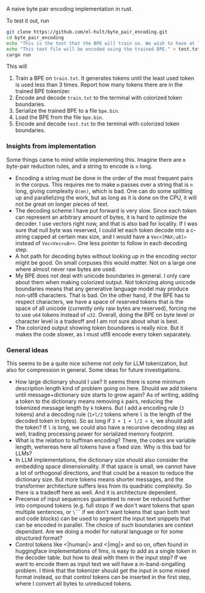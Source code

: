 A naive byte pair encoding implementation in rust.

To test it out, run

```bash
git clone https://github.com/el-hult/byte_pair_encoding.git
cd byte_pair_encoding
echo "This is the text that the BPE will train on. We wish to have at least three 'is' so it becomes merged." > train.txt
echo "This text file will be encoded using the trained BPE." > test.txt
cargo run
```

This will 
1. Train a BPE on `train.txt`. It generates tokens until the least used token is used less than 3 times. Report how many tokens there are in the trained BPE tokenizer.
1. Encode and decode `train.txt` to the terminal with colorized token boundaries.
1. Serialize the trained BPE to a file `bpe.bin`.
1. Load the BPE from the file `bpe.bin`.
1. Encode and decode `test.txt` to the terminal with colorized token boundaries.


### Insights from implementation
Some things came to mind while implementing this. Imagine there are `m` byte-pair reduction rules, and a string to encode is `n` long.

 - Encoding a string must be done in the order of the most frequent pairs in the corpus. This requires me to make `m` passes over a string that is `n` long, giving complexity `O(mn)`, which is bad. One can do some splitting up and parallelizing the work, but as long as it is done on the CPU, it will not be great on longer pieces of text.
 - The decoding scheme I have put forward is very slow. Since each token can represent an arbitrary amount of bytes, it is hard to optimize the decoder. I use vectors right now, and that is also bad for locality. If I was sure that null byte was reserved, I could let each token decode into a c-string capped at certain max size, and I would have a `Vec<[MAX;u8]>` instead of `Vec<Vec<u8>>`. One less pointer to follow in each decoding step.
 - A hot path for decoding bytes without looking up in the encoding vector might be good. On small corpuses this would matter. Not on a large one where almost never raw bytes are used.
 - My BPE does not deal with unicode boundaries in general. I only care about them when making colorized output. Not toknizing along unicode boundaries means that any generative language model may produce non-utf8 characters. That is bad. On the other hand, if the BPE has to respect characters, we have a space of reserved tokens that is the space of all unicode (currently only raw bytes are reserved), forcing me to use `u64` tokens instead of `u32`. Overall, doing the BPE on byte level or character level is a tradeoff and I am not sure about what is best.
 - The colorized output showing token boundares is really nice. But it makes the code slower, as I must utf8 encode every token separately.


### General ideas
This seems to be a quite nice scheme not only for LLM tokenization, but also for compression in general. Some ideas for future investigations.

 - How large dictionary should I use? It seems there is some minimum description length kind of problem going on here. Should we add tokens until message+dictionary size starts to grow again? As of writing, adding a token to the dictionary means removing `k` pairs, reducing the tokenized message length by `k` tokens. But I add a encoding rule (`3` tokens) and a decoding rule (`1+l/2` tokens where `l` is the length of the decoded token in bytes). So as long if `3 + 1 + l/2 < k`, we should add the token? If `l` is long, we could also have a recursive decoding step as well, trading processing power for serialized memory footprint.
 - What is the relation to huffman encoding? There, the codes are variable length, wehereas here all tokens have a fixed size. Why is this bad for LLMs?
 - In LLM implementations, the dictionary size should also consider the embedding space dimensionality. If that space is small, we cannot have a lot of orthogonal directions, and that could be a reason to reduce the dictionary size. But more tokens means shorter messages, and the transformer architecture suffers less from its quadratic complexity. So there is a tradeoff here as well. And it is architecture dependent.
 - Precense of input sequences guaranteed to never be reduced further into compound tokens (e.g. full stops if we don't want tokens that span multiple sentences, or  `\`\`\`` if we don't want tokens that span both text and code blocks) can be used to segment the input text snippets that can be encoded in parallel. The choice of such boundaries are context dependant. Are we doing a model for natural language or for some structured format?
 - Control tokens like <|human|> and <|img|> and so on, often found in huggingface implementations of llms, is easy to add as a single token in the decoder table. but how to deal with them in the input step? If we want to encode them as input text we will have a in-band-singalling problem. I think that the tokenizer should get the input in some mixed format instead, so that control tokens can be inserted in the first step, where I convert all bytes to unreduced tokens.